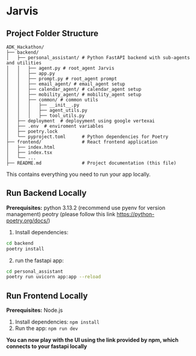 # Jarvis
## Project Folder Structure

```
ADK_Hackathon/
├── backend/                
│   ├── personal_assistant/ # Python FastAPI backend with sub-agents and utilities
│   │   ├── agent.py # root_agent Jarvis
│   │   ├── app.py
│   │   ├── prompt.py # root_agent prompt
│   │   ├── email_agent/ # email_agent setup
│   │   ├── calendar_agent/ # calendar_agent setup
│   │   ├── mobility_agent/ # mobility_agent setup
│   │   ├── common/ # common utils
│   │   │   ├── __init__.py
│   │   │   ├── agent_utils.py
│   │   │   ├── tool_utils.py
│   ├── deployment  # deployyment using google vertexai
│   ├── .env  # enviroment variables
│   ├── poetry.lock 
│   └── pyproject.toml      # Python dependencies for Poetry
├── frontend/               # React frontend application
│   ├── index.html
│   ├── index.tsx
│   └── ...
├── README.md               # Project documentation (this file)
```


This contains everything you need to run your app locally.

## Run Backend Locally
**Prerequisites:** 
python 3.13.2 (recommend use pyenv for version management)
peotry (please follow this link https://python-poetry.org/docs/)

1. Install dependencies:
```sh
cd backend
poetry install
```
2. run the fastapi app:
```sh
cd personal_assistant
poetry run uvicorn app:app --reload
```

## Run Frontend Locally

**Prerequisites:**  Node.js

1. Install dependencies:
   `npm install`
3. Run the app:
   `npm run dev`


**You can now play with the UI using the link provided by npm, which connects to your fastapi locally**
